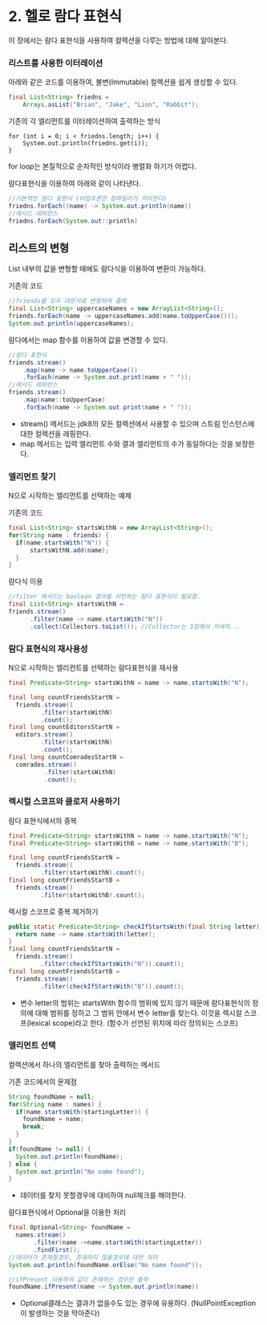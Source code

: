 # 2. 헬로 람다 표현식

이 장에서는 람다 표현식을 사용하여 컬렉션을 다루는 방법에 대해 알아본다.

### 리스트를 사용한 이터레이션

아래와 같은 코드를 이용하여, 불변\(Immutable\) 컬렉션을 쉽게 생성할 수 있다.

```java
final List<String> friedns = 
    Arrays.asList("Brian", "Jake", "Lion", "Rabbit");
```

기존의 각 엘리먼트를 이터레이션하여 출력하는 방식

```
for (int i = 0; i < friedns.length; i++) {
    System.out.println(friedns.get(i));
}
```

for loop는 본질적으로 순차적인 방식이라 병렬화 하기가 어렵다.

람다표현식을 이용하여 아래와 같이 나타낸다.

```java
//기본적인 람다 표현식 (타입추론은 컴파일러가 처리한다)
friedns.forEach((name) -> System.out.println(name))
//메서드 레퍼런스
friedns.forEach(System.out::println)
```

## 리스트의 변형

List 내부의 값을 변형할 때에도 람다식을 이용하여 변환이 가능하다.

기존의 코드

```java
//friends를 모두 대문자료 변형하여 출력
final List<String> uppercaseNames = new ArrayList<String>();
friends.forEach(name -> uppercaseNames.add(name.toUpperCase()));
System.out.println(uppercaseNames);
```

람다에서는 map 함수를 이용하여 값을 변경할 수 있다.

```java
//람다 표현식
friends.stream()
    .map(name -> name.toUpperCase())
    .forEach(name -> System.out.print(name + " "));     
//메서드 레퍼런스
friends.stream()
    .map(name::toUpperCase)
    .forEach(name -> System.out.print(name + " "));     
```

* stream\(\) 메서드는 jdk8의 모든 컬렉션에서 사용할 수 있으며 스트림 인스턴스에 대한 컬렉션을 래핑한다.
* map 메서드는 입력 엘리먼트 수와 결과 엘리먼트의 수가 동일하다는 것을 보장한다.

### 엘리먼트 찾기

N으로 시작하는 엘리먼트를 선택하는 예제

기존의 코드

```java
final List<String> startsWithN = new ArrayList<String>();
for(String name : friends) {
  if(name.startsWith("N")) {
      startsWithN.add(name);
  }
}
```

람다식 이용

```java
//filter 메서드는 boolean 결과를 리턴하는 람다 표현식이 필요함.
final List<String> startsWithN =
friends.stream()
      .filter(name -> name.startsWith("N"))
      .collect(Collectors.toList()); //Collector는 3장에서 자세히...
```

### 람다 표현식의 재사용성

N으로 시작하는 엘리컨트를 선택하는 람다표현식을 재사용

```java
final Predicate<String> startsWithN = name -> name.startsWith("N");

final long countFriendsStartN = 
  friends.stream()
         .filter(startsWithN)
         .count();
final long countEditorsStartN = 
  editors.stream()
         .filter(startsWithN)
         .count();
final long countComradesStartN = 
  comrades.stream()
          .filter(startsWithN)
          .count();
```

### 렉시컬 스코프와 클로저 사용하기

람다 표현식에서의 중복

```java
final Predicate<String> startsWithN = name -> name.startsWith("N");
final Predicate<String> startsWithB = name -> name.startsWith("B");

final long countFriendsStartN = 
  friends.stream()
         .filter(startsWithN).count();         
final long countFriendsStartB = 
  friends.stream()
         .filter(startsWithB).count();
```

렉시컬 스코프로 중복 제거하기

```java
public static Predicate<String> checkIfStartsWith(final String letter) {
  return name -> name.startsWith(letter);
}
final long countFriendsStartN =
  friends.stream()
         .filter(checkIfStartsWith("N")).count();
final long countFriendsStartB =
  friends.stream()
         .filter(checkIfStartsWith("B")).count();
```

* 변수 letter의 범위는 startsWith 함수의 범위에 있지 않기 때문에 람다표현식의 정의에 대해 범위를 정하고 그 범위 안에서 변수 letter를 찾는다. 이것을 렉시컬 스코프\(lexical scope\)라고 한다. \(함수가 선언된 위치에 따라 정의되는 스코프\)

### 엘리먼트 선택

컬렉션에서 하나의 엘리먼트를 찾아 출력하는 메서드

기존 코드에서의 문제점

```java
String foundName = null;
for(String name : names) {
  if(name.startsWith(startingLetter)) {
    foundName = name;
    break;
  }
}
if(foundName != null) {
  System.out.println(foundName);
} else {
  System.out.println("No name found");
}
```

* 데이터를 찾지 못할경우에 대비하여 null체크를 해야한다.

람다표현식에서 Optional을 이용한 처리

```java
final Optional<String> foundName = 
  names.stream()
       .filter(name ->name.startsWith(startingLetter))
       .findFirst();
//데이터가 존재할경우, 존재하지 않을경우에 대한 처리
System.out.println(foundName.orElse("No name found"));

//ifPresent 이용하여 값이 존재하는 경우만 출력
foundName.ifPresent(name -> System.out.println(name))
```

* Optional클래스는 결과가 없을수도 있는 경우에 유용하다. \(NullPointException이 발생하는 것을 막아준다\)





